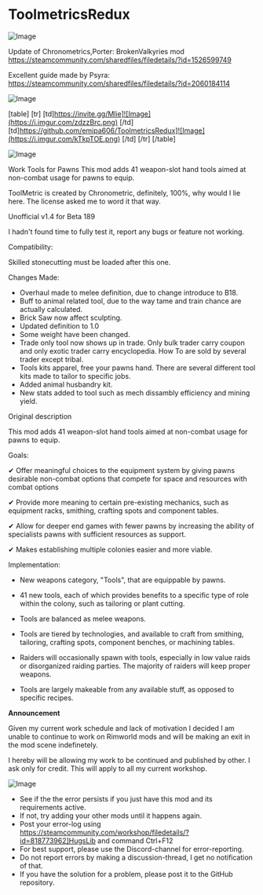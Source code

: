 # ToolmetricsRedux

![Image](https://i.imgur.com/WAEzk68.png)

Update of Chronometrics,Porter: BrokenValkyries mod
https://steamcommunity.com/sharedfiles/filedetails/?id=1526599749

Excellent guide made by Psyra:
https://steamcommunity.com/sharedfiles/filedetails/?id=2060184114

![Image](https://i.imgur.com/7Gzt3Rg.png)


[table]
	[tr]
		[td]https://invite.gg/Mlie]![Image](https://i.imgur.com/zdzzBrc.png)
[/td]
		[td]https://github.com/emipa606/ToolmetricsRedux]![Image](https://i.imgur.com/kTkpTOE.png)
[/td]
	[/tr]
[/table]
	
![Image](https://i.imgur.com/NOW7jU1.png)


Work Tools for Pawns
This mod adds 41 weapon-slot hand tools aimed at non-combat usage for pawns to equip. 

ToolMetric is created by Chronometric, definitely, 100%, why would I lie here.
The license asked me to word it that way.

Unofficial v1.4 for Beta 189

I hadn&apos;t found time to fully test it, report any bugs or feature not working.

Compatibility:

Skilled stonecutting must be loaded after this one.

Changes Made:

* Overhaul made to melee definition, due to change introduce to B18.
* Buff to animal related tool, due to the way tame and train chance are actually calculated.
* Brick Saw now affect sculpting.
* Updated definition to 1.0
* Some weight have been changed.
* Trade only tool now shows up in trade. Only bulk trader carry coupon and only exotic trader carry encyclopedia. How To are sold by several trader except tribal.
* Tools kits apparel, free your pawns hand. There are several different tool kits made to tailor to specific jobs.
* Added animal husbandry kit.
* New stats added to tool such as mech dissambly efficiency and mining yield.



Original description

This mod adds 41 weapon-slot hand tools aimed at non-combat usage for pawns to equip. 


Goals:

✔ Offer meaningful choices to the equipment system by giving pawns desirable non-combat options that compete for space and resources with combat options

✔ Provide more meaning to certain pre-existing mechanics, such as equipment racks, smithing, crafting spots and component tables.

✔ Allow for deeper end games with fewer pawns by increasing the ability of specialists pawns with sufficient resources as support.

✔ Makes establishing multiple colonies easier and more viable.


Implementation:

* New weapons category, &quot;Tools&quot;, that are equippable by pawns.

* 41 new tools, each of which provides benefits to a specific type of role within the colony, such as tailoring or plant cutting.

* Tools are balanced as melee weapons.

* Tools are tiered by technologies, and available to craft from smithing, tailoring, crafting spots, component benches, or machining tables.

* Raiders will occasionally spawn with tools, especially in low value raids or disorganized raiding parties. The majority of raiders will keep proper weapons.

* Tools are largely makeable from any available stuff, as opposed to specific recipes.

**Announcement**

Given my current work schedule and lack of motivation I decided I am unable to continue to work on Rimworld mods and will be making an exit in the mod scene indefinetely.

I hereby will be allowing my work to be continued and published by other. I ask only for credit. This will apply to all my current workshop.


![Image](https://i.imgur.com/Rs6T6cr.png)



-  See if the the error persists if you just have this mod and its requirements active.
-  If not, try adding your other mods until it happens again.
-  Post your error-log using https://steamcommunity.com/workshop/filedetails/?id=818773962]HugsLib and command Ctrl+F12
-  For best support, please use the Discord-channel for error-reporting.
-  Do not report errors by making a discussion-thread, I get no notification of that.
-  If you have the solution for a problem, please post it to the GitHub repository.



